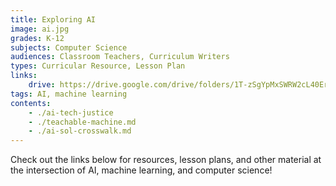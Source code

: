 ```yaml
---
title: Exploring AI
image: ai.jpg
grades: K-12
subjects: Computer Science
audiences: Classroom Teachers, Curriculum Writers
types: Curricular Resource, Lesson Plan
links:
    drive: https://drive.google.com/drive/folders/1T-zSgYpMxSWRW2cL40ErU9RpU8GctSi7
tags: AI, machine learning
contents:
    - ./ai-tech-justice
    - ./teachable-machine.md
    - ./ai-sol-crosswalk.md
---
```


Check out the links below for resources, lesson plans, and other material at the intersection of AI, machine learning, and computer science!